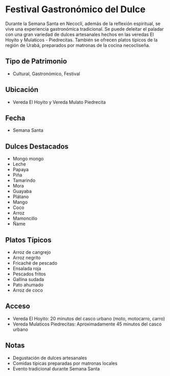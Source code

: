# Festival Gastronómico del Dulce

Durante la Semana Santa en Necoclí, además de la reflexión espiritual, se vive una experiencia gastronómica tradicional. Se puede deleitar el paladar con una gran variedad de dulces artesanales hechos en las veredas El Hoyito y Mulaticos - Piedrecitas. También se ofrecen platos típicos de la región de Urabá, preparados por matronas de la cocina necocliseña.

## Tipo de Patrimonio
- Cultural, Gastronómico, Festival

## Ubicación
- Vereda El Hoyito y Vereda Mulato Piedrecita

## Fecha
- Semana Santa

## Dulces Destacados
- Mongo mongo
- Leche
- Papaya
- Piña
- Tamarindo
- Mora
- Guayaba
- Plátano
- Mango
- Coco
- Arroz
- Mamoncillo
- Ñame

## Platos Típicos
- Arroz de cangrejo
- Arroz negrito
- Fricaché de pescado
- Ensalada roja
- Pescados fritos
- Gallina sudada
- Pato ahumado
- Arroz de coco

## Acceso
- Vereda El Hoyito: 20 minutos del casco urbano (moto, motocarro, carro)
- Vereda Mulaticos Piedrecitas: Aproximadamente 45 minutos del casco urbano

## Notas
- Degustación de dulces artesanales
- Comidas típicas preparadas por matronas locales
- Evento tradicional durante Semana Santa 